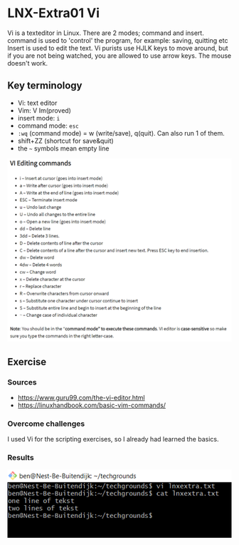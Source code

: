 # LNX-Extra01 Vi
Vi is a texteditor in Linux. 
There are 2 modes; command and insert.
command is used to 'control' the program, for example: saving, quitting etc
Insert is used to edit the text.
Vi purists use HJLK keys to move around, but if you are not being watched, you are allowed to use arrow keys. The mouse doesn't work.

## Key terminology
- Vi: text editor
- Vim: V Im(proved)
- insert mode: `i`
- command mode: `esc`
- `:wq` (command mode) = w (write/save), q(quit). Can also run 1 of them.
- shift+ZZ (shortcut for save&quit)
- the `~` symbols mean empty line

![LNX-E01 cheatsheet](../00_includes/LNX-Extra01_sc.png)

## Exercise
### Sources
- https://www.guru99.com/the-vi-editor.html
- https://linuxhandbook.com/basic-vim-commands/

### Overcome challenges
I used Vi for the scripting exercises, so I already had learned the basics.

### Results
![LNX-E01 screenshot1](../00_includes/LNX-Extra01_1.png)
